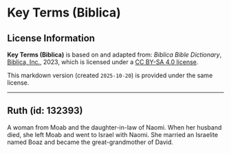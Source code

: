 # Key Terms (Biblica)

## License Information

**Key Terms (Biblica)** is based on and adapted from: _Biblica Bible Dictionary_, [Biblica, Inc.](https://www.biblica.com/), 2023, which is licensed under a [CC BY-SA 4.0 license](https://creativecommons.org/licenses/by-sa/4.0/legalcode.en).

This markdown version (created `2025-10-20`) is provided under the same license.



--------------------------------

## Ruth (id: 132393)

A woman from Moab and the daughter\-in\-law of Naomi. When her husband died, she left Moab and went to Israel with Naomi. She married an Israelite named Boaz and became the great\-grandmother of David.


